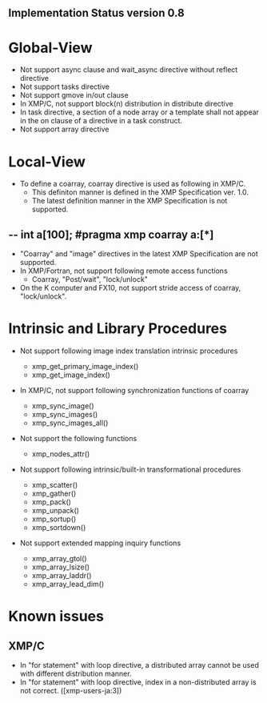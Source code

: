 Implementation Status version 0.8
---------------------------------------
# Global-View
* Not support async clause and wait_async directive without reflect directive
* Not support tasks directive
* Not support gmove in/out clause
* In XMP/C, not support block(n) distribution in distribute directive
* In task directive, a section of a node array or a template shall not appear in the on clause of a directive in a task construct.
* Not support array directive

# Local-View
* To define a coarray, coarray directive is used as following in XMP/C.
    * This definiton manner is defined in the XMP Specification ver. 1.0.
    * The latest definition manner in the XMP Specification is not supported. 

--
    int a[100];
    #pragma xmp coarray a:[*]
--

* "Coarray" and "image" directives in the latest XMP Specification are not supported.
* In XMP/Fortran, not support following remote access functions
    * Coarray, "Post/wait", "lock/unlock"
* On the K computer and FX10, not support stride access of coarray, "lock/unlock".

# Intrinsic and Library Procedures
* Not support following image index translation intrinsic procedures
    * xmp_get_primary_image_index()
    * xmp_get_image_index()

* In XMP/C, not support following synchronization functions of coarray
    * xmp_sync_image()
    * xmp_sync_images()
    * xmp_sync_images_all()

* Not support the following functions
    * xmp_nodes_attr()

* Not support following intrinsic/built-in transformational procedures
    * xmp_scatter()
    * xmp_gather()
    * xmp_pack()
    * xmp_unpack()
    * xmp_sortup()
    * xmp_sortdown()

* Not support extended mapping inquiry functions
    * xmp_array_gtol()
    * xmp_array_lsize()
    * xmp_array_laddr()
    * xmp_array_lead_dim()

# Known issues
## XMP/C
* In "for statement" with loop directive, a distributed array cannot be used with different distribution manner.
* In "for statement" with loop directive, index in a non-distributed array is not correct. ([xmp-users-ja:3])

